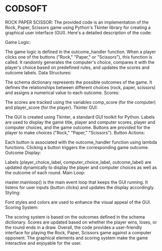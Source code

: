 # CODSOFT
ROCK PAPER SCISSOR:
The provided code is an implementation of the Rock, Paper, Scissors game using Python's Tkinter library for creating a graphical user interface (GUI). Here's a detailed description of the code:

Game Logic:

The game logic is defined in the outcome_handler function. When a player clicks one of the buttons ("Rock," "Paper," or "Scissors"), this function is called. It randomly generates the computer's choice, compares it with the player's choice based on predefined rules, and updates the scores and outcome labels.
Data Structures:

The schema dictionary represents the possible outcomes of the game. It defines the relationships between different choices (rock, paper, scissors) and assigns a numerical value to each outcome.
Scores:

The scores are tracked using the variables comp_score (for the computer) and player_score (for the player).
Tkinter GUI:

The GUI is created using Tkinter, a standard GUI toolkit for Python.
Labels are used to display the game title, player and computer scores, player and computer choices, and the game outcome.
Buttons are provided for the player to make choices ("Rock," "Paper," "Scissors").
Button Actions:

Each button is associated with the outcome_handler function using lambda functions. Clicking a button triggers the corresponding game outcome.
Outcome Display:

Labels (player_choice_label, computer_choice_label, outcome_label) are updated dynamically to display the player and computer choices as well as the outcome of each round.
Main Loop:

master.mainloop() is the main event loop that keeps the GUI running. It listens for user inputs (button clicks) and updates the display accordingly.
Styling:

Font styles and colors are used to enhance the visual appeal of the GUI.
Scoring System:

The scoring system is based on the outcomes defined in the schema dictionary. Scores are updated based on whether the player wins, loses, or the round ends in a draw.
Overall, the code provides a user-friendly interface for playing the Rock, Paper, Scissors game against a computer opponent. The graphical elements and scoring system make the game interactive and enjoyable for the user.





